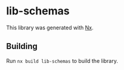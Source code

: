 # lib-schemas

This library was generated with [Nx](https://nx.dev).

## Building

Run `nx build lib-schemas` to build the library.
